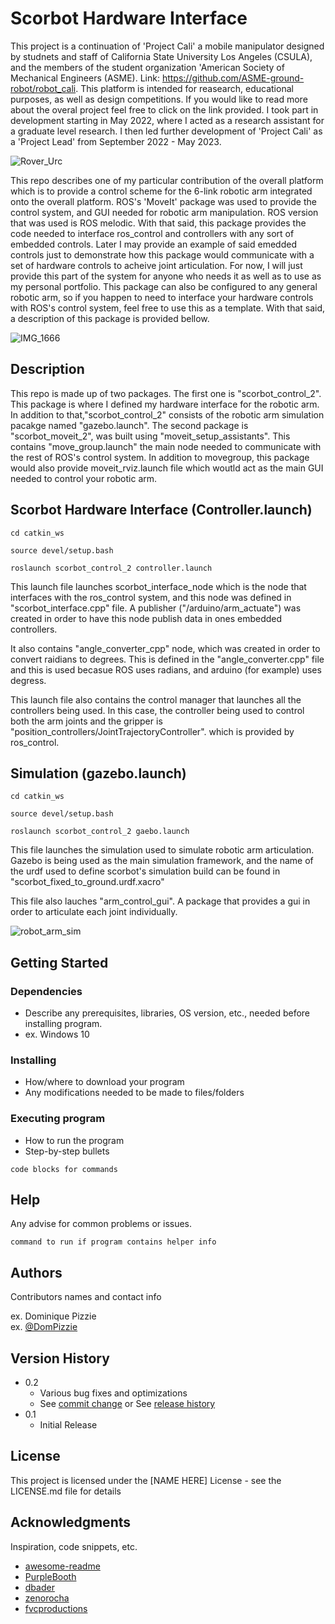 # Scorbot Hardware Interface

This project is a continuation of 'Project Cali' a mobile manipulator designed by studnets and staff of California State University Los Angeles (CSULA), and the members of the student organization 'American Society of Mechanical Engineers (ASME). Link: https://github.com/ASME-ground-robot/robot_cali. This platform is intended for reasearch, educational purposes, as well as design competitions. If you would like to read more about the overal project feel free to click on the link provided. I took part in development starting in May 2022, where I acted as a research assistant for a graduate level research. I then led further development of 'Project Cali' as a 'Project Lead' from September 2022 - May 2023.

![Rover_Urc](https://github.com/JovanLukic79/scorbot_control_2/assets/115774118/f26800ed-8741-468d-a514-e1811fa5fde4)


This repo describes one of my particular contribution of the overall platform which is to provide a control scheme for the 6-link robotic arm integrated onto the overall platform. ROS's 'MoveIt' package was used to provide the control system, and GUI needed for robotic arm manipulation. ROS version that was used is ROS melodic. With that said, this package provides the code needed to interface ros_control and controllers with any sort of embedded controls. Later I may provide an example of said emedded controls just to demonstrate how this package would communicate with a set of hardware controls to acheive joint articulation. For now, I will just provide this part of the system for anyone who needs it as well as to use as my personal portfolio. This package can also be configured to any general robotic arm, so if you happen to need to interface your hardware controls with ROS's control system, feel free to use this as a template. With that said, a description of this package is provided bellow.


![IMG_1666](https://github.com/JovanLukic79/scorbot_control_2/assets/115774118/0d4ebff5-e54c-4485-bf71-09ed5fdbdc6d)

## Description

This repo is made up of two packages. The first one is "scorbot_control_2". This package is where I defined my hardware interface for the robotic arm. In addition to that,"scorbot_control_2" consists of the robotic arm simulation pacakge named "gazebo.launch". The second package is "scorbot_moveit_2", was built using "moveit_setup_assistants". This contains "move_group.launch" the main node needed to communicate with the rest of ROS's control system. In addition to movegroup, this package would also provide moveit_rviz.launch file which woutld act as the main GUI needed to control your robotic arm. 


## Scorbot Hardware Interface (Controller.launch)
```
cd catkin_ws
```
```
source devel/setup.bash
```
```
roslaunch scorbot_control_2 controller.launch
```
This launch file launches scorbot_interface_node which is the node that interfaces with the ros_control system, and this node was defined in "scorbot_interface.cpp" file. A publisher ("/arduino/arm_actuate") was created in order to have this node publish data in ones embedded controllers.

It also contains "angle_converter_cpp" node, which was created in order to convert raidians to degrees. This is defined in the "angle_converter.cpp" file and this is used becasue ROS uses radians, and arduino (for example) uses degress. 

This launch file also contains the control manager that launches all the controllers being used. In this case, the controller being used to control both the arm joints and the gripper is "position_controllers/JointTrajectoryController". which is provided by ros_control.

## Simulation (gazebo.launch)
```
cd catkin_ws
```
```
source devel/setup.bash
```
```
roslaunch scorbot_control_2 gaebo.launch
```
This file launches the simulation used to simulate robotic arm articulation. Gazebo is being used as the main simulation framework, and the name of the urdf used to define scorbot's simulation build can be found in "scorbot_fixed_to_ground.urdf.xacro"

This file also lauches "arm_control_gui". A package that provides a gui in order to articulate each joint individually.

![robot_arm_sim](https://github.com/JovanLukic79/scorbot_control_2/assets/115774118/3892b64b-a1bb-4a35-8788-b7521585229c)


## Getting Started

### Dependencies

* Describe any prerequisites, libraries, OS version, etc., needed before installing program.
* ex. Windows 10

### Installing

* How/where to download your program
* Any modifications needed to be made to files/folders

### Executing program

* How to run the program
* Step-by-step bullets
```
code blocks for commands
```

## Help

Any advise for common problems or issues.
```
command to run if program contains helper info
```

## Authors

Contributors names and contact info

ex. Dominique Pizzie  
ex. [@DomPizzie](https://twitter.com/dompizzie)

## Version History

* 0.2
    * Various bug fixes and optimizations
    * See [commit change]() or See [release history]()
* 0.1
    * Initial Release

## License

This project is licensed under the [NAME HERE] License - see the LICENSE.md file for details

## Acknowledgments

Inspiration, code snippets, etc.
* [awesome-readme](https://github.com/matiassingers/awesome-readme)
* [PurpleBooth](https://gist.github.com/PurpleBooth/109311bb0361f32d87a2)
* [dbader](https://github.com/dbader/readme-template)
* [zenorocha](https://gist.github.com/zenorocha/4526327)
* [fvcproductions](https://gist.github.com/fvcproductions/1bfc2d4aecb01a834b46)
